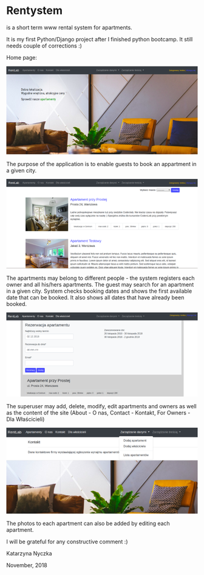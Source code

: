 # Rentystem 
is a short term www rental system for apartments.

It is my first Python/Django project after I finished python bootcamp.
It still needs couple of corrections :)

Home page:<br>

<img src="home_s.png">

The purpose of the application is to enable guests to book an appartment in a given city.

<img src="apartments_s.png">

The apartments may belong to different people - the system registers each owner and all his/hers apartments.
The guest may search for an apartment in a given city.
System checks booking dates and shows the first available date that can be booked.
It also shows all dates that have already been booked. 

<img src="booking_s.png">

The superuser may add, delete, modify, edit apartments and owners as well as the content of the site 
(About - O nas, Contact - Kontakt, For Owners - Dla Właścicieli)

<img src="dbmanagement_s.png">

The photos to each apartment can also be added by editing each apartment. 

I will be grateful for any constructive comment :)

Katarzyna Nyczka

November, 2018


